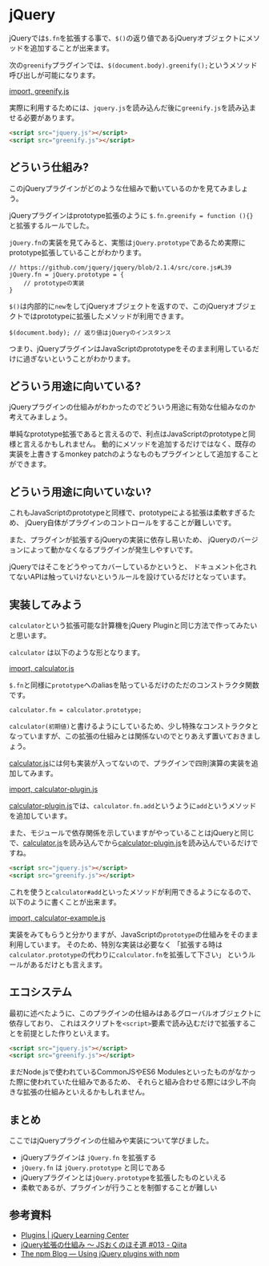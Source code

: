 # jQuery

jQueryでは`$.fn`を拡張する事で、`$()`の返り値であるjQueryオブジェクトにメソッドを追加することが出来ます。

次の`greenify`プラグインでは、`$(document.body).greenify();`というメソッド呼び出しが可能になります。

[import, greenify.js](../../src/jQuery/greenify.js)

実際に利用するためには、`jquery.js`を読み込んだ後に`greenify.js`を読み込ませる必要があります。

```html
<script src="jquery.js"></script>
<script src="greenify.js"></script>
```

## どういう仕組み?

このjQueryプラグインがどのような仕組みで動いているのかを見てみましょう。

jQueryプラグインはprototype拡張のように `$.fn.greenify = function (){}` と拡張するルールでした。

`jQuery.fn`の実装を見てみると、実態は`jQuery.prototype`であるため実際にprototype拡張していることがわかります。

```
// https://github.com/jquery/jquery/blob/2.1.4/src/core.js#L39
jQuery.fn = jQuery.prototype = {
    // prototypeの実装
}
```


`$()`は内部的に`new`をしてjQueryオブジェクトを返すので、このjQueryオブジェクトではprototypeに拡張したメソッドが利用できます。

```
$(document.body); // 返り値はjQueryのインスタンス
```

つまり、jQueryプラグインはJavaScriptのprototypeをそのまま利用しているだけに過ぎないということがわかります。

## どういう用途に向いている?

jQueryプラグインの仕組みがわかったのでどういう用途に有効な仕組みなのか考えてみましょう。

単純なprototype拡張であると言えるので、利点はJavaScriptのprototypeと同様と言えるかもしれません。
動的にメソッドを追加するだけではなく、既存の実装を上書きするmonkey patchのようなものもプラグインとして追加することができます。

## どういう用途に向いていない?

これもJavaScriptのprototypeと同様で、prototypeによる拡張は柔軟すぎるため、
jQuery自体がプラグインのコントロールをすることが難しいです。

また、プラグインが拡張するjQueryの実装に依存し易いため、
jQueryのバージョンによって動かなくなるプラグインが発生しやすいです。

jQueryではそこをどうやってカバーしているかというと、
ドキュメント化されてないAPIは触っていけないというルールを設けているだけとなっています。

## 実装してみよう

`calculator`という拡張可能な計算機をjQuery Pluginと同じ方法で作ってみたいと思います。

`calculator` は以下のような形となります。

[import, calculator.js](../../src/jQuery/calculator.js)

`$.fn`と同様に`prototype`へのaliasを貼っているだけのただのコンストラクタ関数です。

```
calculator.fn = calculator.prototype;
```

`calculator(初期値)`と書けるようにしているため、少し特殊なコンストラクタとなっていますが、この拡張の仕組みとは関係ないのでとりあえず置いておきましょう。

[calculator.js](#calculator.js)には何も実装が入ってないので、プラグインで四則演算の実装を追加してみます。

[import, calculator-plugin.js](../../src/jQuery/calculator-plugin.js)

[calculator-plugin.js](#calculator-plugin.js)では、`calculator.fn.add`というように`add`というメソッドを追加しています。

また、モジュールで依存関係を示していますがやっていることはjQueryと同じで、[calculator.js](#calculator.js)を読み込んでから[calculator-plugin.js](#calculator-plugin.js)を読み込んでいるだけですね。

```html
<script src="jquery.js"></script>
<script src="greenify.js"></script>
```

これを使うと`calculator#add`といったメソッドが利用できるようになるので、以下のように書くことが出来ます。

[import, calculator-example.js](../../src/jQuery/calculator-example.js)

実装をみてもらうと分かりますが、JavaScriptの`prototype`の仕組みをそのまま利用しています。
そのため、特別な実装は必要なく
「拡張する時は`calculator.prototype`の代わりに`calculator.fn`を拡張して下さい」
というルールがあるだけとも言えます。

## エコシステム

最初に述べたように、このプラグインの仕組みはあるグローバルオブジェクトに依存しており、
これはスクリプトを`<script>`要素で読み込むだけで拡張することを前提とした作りといえます。

```html
<script src="jquery.js"></script>
<script src="greenify.js"></script>
```

まだNode.jsで使われているCommonJSやES6 Modulesといったものがなかった際に使われていた仕組みであるため、
それらと組み合わせる際には少し不向きな拡張の仕組みといえるかもしれません。

## まとめ

ここではjQueryプラグインの仕組みや実装について学びました。

- jQueryプラグインは `jQuery.fn` を拡張する
- `jQuery.fn` は `jQuery.prototype` と同じである
- jQueryプラグインとは`jQuery.prototype`を拡張したものといえる
- 柔軟であるが、プラグインが行うことを制御することが難しい

## 参考資料

- [Plugins | jQuery Learning Center](https://learn.jquery.com/plugins/ "Plugins | jQuery Learning Center")
- [jQuery拡張の仕組み 〜 JSおくのほそ道 #013 - Qiita](http://qiita.com/hosomichi/items/29b19ed3ebd0df9361ae)
- [The npm Blog — Using jQuery plugins with npm](http://blog.npmjs.org/post/112064849860/using-jquery-plugins-with-npm "The npm Blog — Using jQuery plugins with npm")
